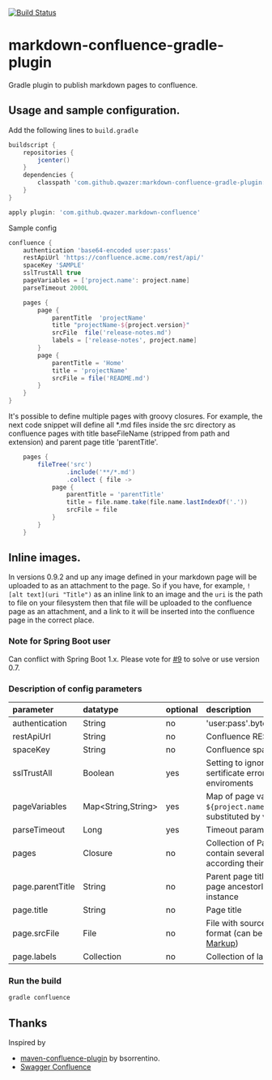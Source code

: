[![Build Status](https://travis-ci.org/qwazer/markdown-confluence-gradle-plugin.svg?branch=master)](https://travis-ci.org/qwazer/markdown-confluence-gradle-plugin)

# markdown-confluence-gradle-plugin
Gradle plugin to publish markdown pages to confluence. 

## Usage and sample configuration.

Add the following lines to ``build.gradle`` 

```groovy
buildscript {
    repositories {
        jcenter()
    }
    dependencies {
        classpath 'com.github.qwazer:markdown-confluence-gradle-plugin:0.9.2'
    }
}

apply plugin: 'com.github.qwazer.markdown-confluence'
```

Sample config

```groovy
confluence {
    authentication 'base64-encoded user:pass'
    restApiUrl 'https://confluence.acme.com/rest/api/'
    spaceKey 'SAMPLE'
    sslTrustAll true
    pageVariables = ['project.name': project.name]
    parseTimeout 2000L

    pages {
        page {
            parentTitle  'projectName'
            title "projectName-${project.version}"
            srcFile  file('release-notes.md')
            labels = ['release-notes', project.name]
        }
        page {
            parentTitle = 'Home'
            title = 'projectName'
            srcFile = file('README.md')
        }
    }
}
```

It's possible to define multiple pages with groovy closures.
For example, the next code snippet will define all *.md files inside the src directory as confluence pages 
with title baseFileName (stripped from path and extension) and parent page title 'parentTitle'.

```groovy
    pages {
        fileTree('src')
                .include('**/*.md')
                .collect { file ->
            page {
                parentTitle = 'parentTitle'
                title = file.name.take(file.name.lastIndexOf('.'))
                srcFile = file
            }
        }
    }

```

## Inline images.

In versions 0.9.2 and up any image defined in your markdown page will be uploaded to as an 
attachment to the page. So if you have, for example, `![alt text](uri "Title")` as an inline link
to an image and the `uri` is the path to file on your filesystem then that file
will be uploaded to the confluence page as an attachment, and a link to it
will be inserted into the confluence page in the correct place.

### Note for Spring Boot user

Can conflict with Spring Boot 1.x. Please vote for [#9](https://github.com/qwazer/markdown-confluence-gradle-plugin/issues/9) to solve or use version 0.7.

### Description of config parameters


| parameter        | datatype           | optional | description                                                                                                                                                               |
|:-----------------|:-------------------|:---------|:--------------------------------------------------------------------------------------------------------------------------------------------------------------------------|
| authentication   | String             | no       | 'user:pass'.bytes.encodeBase64().toString()                                                                                                                               |
| restApiUrl       | String             | no       | Confluence REST API URL                                                                                                                                                   |
| spaceKey         | String             | no       | Confluence space key                                                                                                                                                      |
| sslTrustAll      | Boolean            | yes      | Setting to ignore self-signed and unknown sertificate errors. Usefull in some corporate enviroments                                                                       |
| pageVariables    | Map<String,String> | yes      | Map of page variables, for example ```${project.name}``` in source file content will substituted by value of variable                                                     |
| parseTimeout     | Long               | yes      | Timeout parameter for Markdown serializer                                                                                                                                 |
| pages            | Closure            | no       | Collection of Page Closures. If this config contain several pages, these will be ordered according their parent-child relationship                                        |
| page.parentTitle | String             | no       | Parent page title, will use to resovle actual page ancestorId  against Confluence instance                                                                                |
| page.title       | String             | no       | Page title                                                                                                                                                                |
| page.srcFile     | File               | no       | File with source of wiki page in markdown format (can be mixed with [Confluence Wiki Markup](https://confluence.atlassian.com/doc/confluence-wiki-markup-251003035.html)) |
| page.labels      | Collection<String> | no       | Collection of labels of the Confluence page                                                                                                                               |




### Run the build
```bash
gradle confluence
```


## Thanks

Inspired by
  * [maven-confluence-plugin](https://github.com/bsorrentino/maven-confluence-plugin)
by bsorrentino.
  * [Swagger Confluence](https://gitlab.slkdev.net/starlightknight/swagger-confluence)




